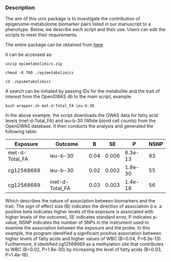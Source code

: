 ### Description
The aim of this unix package is to investigate the contribution of epigenome-metabolome biomarker pairs listed in our manuscript to a phenotype. Below, we describe each script and their use. Users can edit the scripts to meet their requirements.

The entire package can be obtained from [here](https://zenodo.org/record/6420589)

It can be accessed as:
```
unzip epimetabolimics.zip

chmod -R 700 ./epimetabolimics

cd ./epimetabolimics
```
A search can be initiated by passing IDs for the metabolite and the trait of interest from the OpenGWAS db to the main script, example:
```
bash wrapper.sh met-d-Total_FA ieu-b-30
```
In the above example, the script downloads the GWAS data for fatty acid levels (met-d-Total_FA) and ieu-b-30 (White blood cell counts) from the OpenGWAS database. It then conducts the analysis and generated the following table:

| Exposure       | Outcome        | B         | SE         | P           | NSNP |
|----------------|----------------|-----------|------------|-------------|------|
| met-d-Total_FA | ieu-b-30       | 0.04 | 0.006 | 6.3e-13 | 93   |
| cg12568669     | ieu-b-30       | 0.02 | 0.002  | 1.8e-30 | 55   |
| cg12568669     | met-d-Total_FA | 0.03 | 0.003  | 1.4e-18  | 56   |

Which describes the nature of association between biomarkers and the trait. The sign of effect size (B) indicates the direction of association (i.e. a positive beta indicates higher levels of the exposure is associated with higher levels of the outcome), SE indicates standard error, P indicates p-value, NSNP indicates the number of SNPs in the instrument used to examine the association between the exposure and the probe.
In this example, the program identified a significant positive association between higher levels of fatty acids and higher values of WBC (B=0.04, P=6.3e-13). Furthermore, it identified cg12568669 as a methylation site that contributes to WBC (B=0.02, P=1.8e-30) by increasing the level of fatty acids (B=0.03, P=1.4e-18). 
